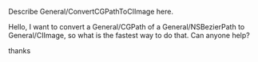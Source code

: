 Describe General/ConvertCGPathToCIImage here.

Hello,
I want to convert a General/CGPath of a General/NSBezierPath to General/CIImage, so what is the fastest way to do that. Can anyone help?

thanks